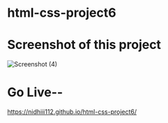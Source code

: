 # html-css-project6


# Screenshot of this project
![Screenshot (4)](https://github.com/nidhiii112/html-css-project6/assets/117963273/514921b2-7db7-48c7-8a14-ecdd02611ed8)

 
# Go Live--
https://nidhiii112.github.io/html-css-project6/  
 
